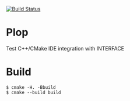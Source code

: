 [![Build Status](https://travis-ci.com/Mizux/plop.svg?branch=master)](https://travis-ci.com/Mizux/plop)
# Plop
Test C++/CMake IDE integration with INTERFACE

# Build
```shell
$ cmake -H. -Bbuild
$ cmake --build build
```

